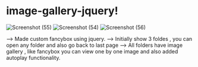 # image-gallery-jquery!
![Screenshot (55)](https://github.com/user-attachments/assets/328178a0-2349-4456-9243-ba5ca07d4fa5)
![Screenshot (54)](https://github.com/user-attachments/assets/c802b345-4029-46b3-b898-eab13b8564aa)
![Screenshot (56)](https://github.com/user-attachments/assets/2c1703a5-a6c4-415c-88e0-3d732cc7b0f6)

--> Made custom fancybox using jquery.
--> Initially show 3 foldes , you can open any folder and also go back to last page 
--> All folders have image gallery , like fancybox you can view one by one image and also added autoplay functionality.
